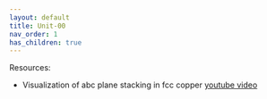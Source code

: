 ```yaml
---
layout: default
title: Unit-00
nav_order: 1
has_children: true
---
```


Resources:

-	Visualization of abc plane stacking in fcc copper [youtube video](https://www.youtube.com/watch?v=anBOxrbTDrI)